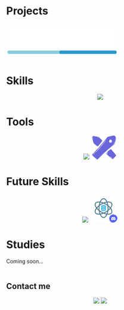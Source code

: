 # Projects
<a href="https://github.com/DevWare-C/TaskDev">
  <img src="src/devware_logo.png" alt="DaveWare" width='300'>
</a>
<br>

# Skills
<p align="center">
  <a href="https://skillicons.dev">
    <img src="https://skillicons.dev/icons?i=git,github,express,nodejs,py,flask,mysql,postgres" width="600" />
  </a>
</p>

# Tools
<p align="center">
  <a href="https://skillicons.dev"><img src="https://skillicons.dev/icons?i=discord,postman,vscode,figma" width="300"/></a>  <img src="src/excalidraw.png" alt="Excalidraw" width="70"/>
</p>


# Future Skills
<p align="center">
  <a href="https://skillicons.dev">
    <img src="https://skillicons.dev/icons?i=redis" width="75" /><a href="https://discord.gg/Re9T7AW7"></a>    <img src="src/data_science.png" alt="Data Science" width='77'>
  </a>
</p>


# Studies
Coming soon...
<br><br>
## Contact me
<p align="center">
  <a href="mailto:Max_Zta@hotmail.com"><img src="https://skillicons.dev/icons?i=gmail" /></a>
  <a href="https://www.linkedin.com/in/maximiliano-zonta/"><img src="https://skillicons.dev/icons?i=linkedin" /></a>
</p>
